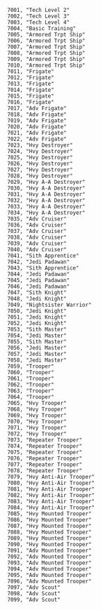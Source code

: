 ﻿```text
7001, "Tech Level 2"
7002, "Tech Level 3"
7003, "Tech Level 4"
7004, "Basic Training"
7005, "Armored Trpt Ship"
7006, "Armored Trpt Ship"
7007, "Armored Trpt Ship"
7008, "Armored Trpt Ship"
7009, "Armored Trpt Ship"
7010, "Armored Trpt Ship"
7011, "Frigate"
7012, "Frigate"
7013, "Frigate"
7014, "Frigate"
7015, "Frigate"
7016, "Frigate"
7017, "Adv Frigate"
7018, "Adv Frigate"
7019, "Adv Frigate"
7020, "Adv Frigate"
7021, "Adv Frigate"
7022, "Adv Frigate"
7023, "Hvy Destroyer"
7024, "Hvy Destroyer"
7025, "Hvy Destroyer"
7026, "Hvy Destroyer"
7027, "Hvy Destroyer"
7028, "Hvy Destroyer"
7029, "Hvy A-A Destroyer"
7030, "Hvy A-A Destroyer"
7031, "Hvy A-A Destroyer"
7032, "Hvy A-A Destroyer"
7033, "Hvy A-A Destroyer"
7034, "Hvy A-A Destroyer"
7035, "Adv Cruiser"
7036, "Adv Cruiser"
7037, "Adv Cruiser"
7038, "Adv Cruiser"
7039, "Adv Cruiser"
7040, "Adv Cruiser"
7041, "Sith Apprentice"
7042, "Jedi Padawan"
7043, "Sith Apprentice"
7044, "Jedi Padawan"
7045, "Jedi Padawan"
7046, "Jedi Padawan"
7047, "Sith Knight"
7048, "Jedi Knight"
7049, "Nightsister Warrior"
7050, "Jedi Knight"
7051, "Jedi Knight"
7052, "Jedi Knight"
7053, "Sith Master"
7054, "Jedi Master"
7055, "Sith Master"
7056, "Jedi Master"
7057, "Jedi Master"
7058, "Jedi Master"
7059, "Trooper"
7060, "Trooper"
7061, "Trooper"
7062, "Trooper"
7063, "Trooper"
7064, "Trooper"
7065, "Hvy Trooper"
7068, "Hvy Trooper"
7069, "Hvy Trooper"
7070, "Hvy Trooper"
7071, "Hvy Trooper"
7072, "Hvy Trooper"
7073, "Repeater Trooper"
7074, "Repeater Trooper"
7075, "Repeater Trooper"
7076, "Repeater Trooper"
7077, "Repeater Trooper"
7078, "Repeater Trooper"
7079, "Hvy Anti-Air Trooper"
7080, "Hvy Anti-Air Trooper"
7081, "Hvy Anti-Air Trooper"
7082, "Hvy Anti-Air Trooper"
7083, "Hvy Anti-Air Trooper"
7084, "Hvy Anti-Air Trooper"
7085, "Hvy Mounted Trooper"
7086, "Hvy Mounted Trooper"
7087, "Hvy Mounted Trooper"
7088, "Hvy Mounted Trooper"
7089, "Hvy Mounted Trooper"
7090, "Hvy Mounted Trooper"
7091, "Adv Mounted Trooper"
7092, "Adv Mounted Trooper"
7093, "Adv Mounted Trooper"
7094, "Adv Mounted Trooper"
7095, "Adv Mounted Trooper"
7096, "Adv Mounted Trooper"
7097, "Adv Scout"
7098, "Adv Scout"
7099, "Adv Scout"
```